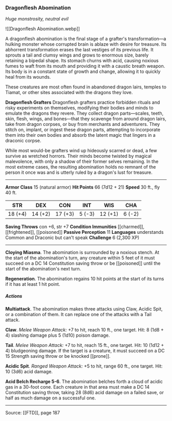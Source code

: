### Dragonflesh Abomination
_Huge monstrosity, neutral evil_

![[Dragonflesh Abomination.webp]]

A dragonflesh abomination is the final stage of a grafter's transformation—a hulking monster whose corrupted brain is ablaze with desire for treasure. Its abhorrent transformation erases the last vestiges of its previous life. It sprouts a tail and clumsy wings and grows to enormous size, barely retaining a bipedal shape. Its stomach churns with acid, causing noxious fumes to waft from its mouth and providing it with a caustic breath weapon. Its body is in a constant state of growth and change, allowing it to quickly heal from its wounds.

These creatures are most often found in abandoned dragon lairs, temples to Tiamat, or other sites associated with the dragons they love.


**Dragonflesh Grafters** Dragonflesh grafters practice forbidden rituals and risky experiments on themselves, modifying their bodies and minds to emulate the dragons they revere. They collect dragon parts—scales, teeth, skin, flesh, wings, and bones—that they scavenge from around dragon lairs, take from dragon corpses, or buy from merchants and adventurers. They stitch on, implant, or ingest these dragon parts, attempting to incorporate them into their own bodies and absorb the latent magic that lingers in a draconic corpse.

While most would-be grafters wind up hideously scarred or dead, a few survive as wretched horrors. Their minds become twisted by magical malevolence, with only a shadow of their former selves remaining. In the most extreme cases, the resulting abomination holds no remnant of the person it once was and is utterly ruled by a dragon's lust for treasure.





---

**Armor Class** 15 (natural armor)
**Hit Points** 66 (7d12 + 21)
**Speed** 30 ft., fly 40 ft.

| STR     | DEX     | CON     | INT     | WIS     | CHA     |
|---------|---------|---------|---------|---------|---------|
| 18 (+4) | 14 (+2) | 17 (+3) | 5 (-3) | 12 (+1) | 6 (-2) |

**Saving Throws** con +6, str +7
**Condition Immunities** [[charmed]], [[frightened]], [[poisoned]]
**Passive Perception** 11
**Languages** understands Common and Draconic but can't speak
**Challenge** 6 (2,300 XP)

---

**Cloying Miasma**. The abomination is surrounded by a noxious stench. At the start of the abomination's turn, any creature within 5 feet of it must succeed on a DC 14 Constitution saving throw or be [[poisoned]] until the start of the abomination's next turn.

**Regeneration**. The abomination regains 10 hit points at the start of its turns if it has at least 1 hit point.

##### Actions
**Multiattack**. The abomination makes three attacks using Claw, Acidic Spit, or a combination of them. It can replace one of the attacks with a Tail attack.

**Claw**. _Melee Weapon Attack:_ +7 to hit, reach 10 ft., one target. Hit: 8 (1d8 + 4) slashing damage plus 5 (1d10) poison damage.

**Tail**. _Melee Weapon Attack:_ +7 to hit, reach 15 ft., one target. Hit: 10 (1d12 + 4) bludgeoning damage. If the target is a creature, it must succeed on a DC 15 Strength saving throw or be knocked [[prone]].

**Acidic Spit**. _Ranged Weapon Attack:_ +5 to hit, range 60 ft., one target. Hit: 10 (3d6) acid damage.

**Acid Belch Recharge 5-6**. The abomination belches forth a cloud of acidic gas in a 30-foot cone. Each creature in that area must make a DC 14 Constitution saving throw, taking 28 (8d6) acid damage on a failed save, or half as much damage on a successful one.


---

Source: [[FTD]], page 187